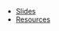 - [Slides](https://github.com/kossiitkgp/workshops/tree/main/2022/git-github/slides)
- [Resources](https://github.com/kossiitkgp/workshops/tree/main/2022/git-github/resources)
